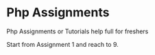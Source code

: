 Php Assignments
===============

Php Assignments or Tutorials help full for freshers

Start from Assignment 1 and reach to 9. 
